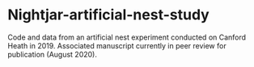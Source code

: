# Nightjar-artificial-nest-study
Code and data from an artificial nest experiment conducted on Canford Heath in 2019.  Associated manuscript currently in peer review for publication (August 2020). 
